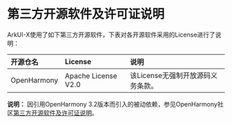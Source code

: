 # 第三方开源软件及许可证说明

ArkUI-X使用了如下第三方开源软件，下表对各开源软件采用的License进行了说明：

| 开源仓名 | License | 说明 |
| :----- | :----- | :----- |
| OpenHarmony | Apache License V2.0 | 该License无强制开放源码义务条款。 |

**说明：** 因引用OpenHarmony 3.2版本而引入的被动依赖，参见OpenHarmony社区[第三方开源软件及许可证说明](https://gitee.com/openharmony/docs/blob/master/zh-cn/contribute/第三方开源软件及许可证说明.md)。